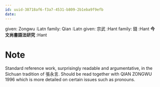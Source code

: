 ```yaml
---
id: uuid-38718af6-f3a7-4531-b809-2b1eba9f9efb
date: 
---
```


given: Zongwu :Latn
family: Qian :Latn
given: 宗武 :Hant
family: 錢 :Hant
**今文尚書語法研究** :Hant
# Note
Standard reference work, surprisingly readable and argumentative, in the Sichuan tradition of 張永言. Should be read together with QIAN ZONGWU 1996 which is more detailed on certain issues such as pronouns.